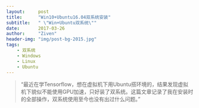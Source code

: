 ```yaml
---
layout:     post
title:      "Win10+Ubuntu16.04双系统安装"
subtitle:   " \"Win+Ubuntu双系统\""
date:       2017-03-26
author:     "Ziven"
header-img: "img/post-bg-2015.jpg"
tags:
    - 双系统
    - Windows
    - Linux
    - Ubuntu
---
```


> “最近在学Tensorflow，想在虚拟机下用Ubuntu搭环境的，结果发现虚拟机下貌似不能使用GPU加速，只好装了双系统。这篇文章记录了我在安装时的全部操作，双系统使用至今也没有出过什么问题。”
